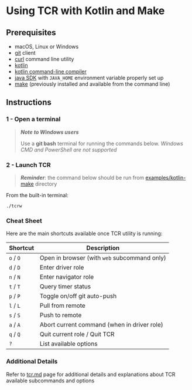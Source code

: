 # Using TCR with Kotlin and Make

## Prerequisites

- macOS, Linux or Windows
- [git](https://git-scm.com/) client
- [curl](https://curl.se/download.html) command line utility
- [kotlin](https://kotlinlang.org/docs/home.html)
- [kotlin command-line compiler](https://kotlinlang.org/docs/command-line.html)
- [java SDK](https://www.oracle.com/java/technologies/downloads/) with `JAVA_HOME` environment variable properly set up
- [make](https://www.gnu.org/distros/distros.html) (previously installed and available from the command line)

## Instructions

### 1 - Open a terminal

> ***Note to Windows users***
>
> Use a **git bash** terminal for running the commands below.
> _Windows CMD and PowerShell are not supported_

### 2 - Launch TCR

> ***Reminder***: the command below should be run from
> [examples/kotlin-make](.)
> directory

From the built-in terminal:

```shell
./tcrw
```

### Cheat Sheet

Here are the main shortcuts available once TCR utility is running:

| Shortcut  | Description                                  |
|-----------|----------------------------------------------|
| `o` / `O` | Open in browser (with `web` subcommand only) |
| `d` / `D` | Enter driver role                            |
| `n` / `N` | Enter navigator role                         |
| `t` / `T` | Query timer status                           |
| `p` / `P` | Toggle on/off git auto-push                  |
| `l` / `L` | Pull from remote                             |
| `s` / `S` | Push to remote                               |
| `a` / `A` | Abort current command (when in driver role)  |
| `q` / `Q` | Quit current role / Quit TCR                 |
| `?`       | List available options                       |

### Additional Details

Refer to [tcr.md](../../doc/tcr.md) page for additional details and explanations about TCR
available subcommands and options
